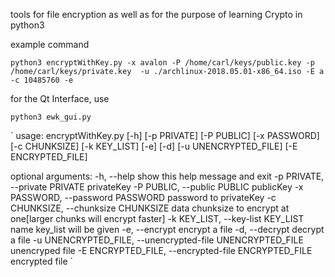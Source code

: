 tools for file encryption as well as for the purpose of learning Crypto in python3

example command

`python3 encryptWithKey.py -x avalon -P /home/carl/keys/public.key -p /home/carl/keys/private.key  -u ./archlinux-2018.05.01-x86_64.iso -E a -c 10485760 -e`

for the Qt Interface, use

`python3 ewk_gui.py`

`
usage: encryptWithKey.py [-h] [-p PRIVATE] [-P PUBLIC] [-x PASSWORD]
                         [-c CHUNKSIZE] [-k KEY_LIST] [-e] [-d]
                         [-u UNENCRYPTED_FILE] [-E ENCRYPTED_FILE]

optional arguments:
  -h, --help            show this help message and exit
  -p PRIVATE, --private PRIVATE
                        privateKey
  -P PUBLIC, --public PUBLIC
                        publicKey
  -x PASSWORD, --password PASSWORD
                        password to privateKey
  -c CHUNKSIZE, --chunksize CHUNKSIZE
                        data chunksize to encrypt at one[larger chunks will
                        encrypt faster]
  -k KEY_LIST, --key-list KEY_LIST
                        name key_list will be given
  -e, --encrypt         encrypt a file
  -d, --decrypt         decrypt a file
  -u UNENCRYPTED_FILE, --unencrypted-file UNENCRYPTED_FILE
                        unencryped file
  -E ENCRYPTED_FILE, --encrypted-file ENCRYPTED_FILE
                        encrypted file
`
